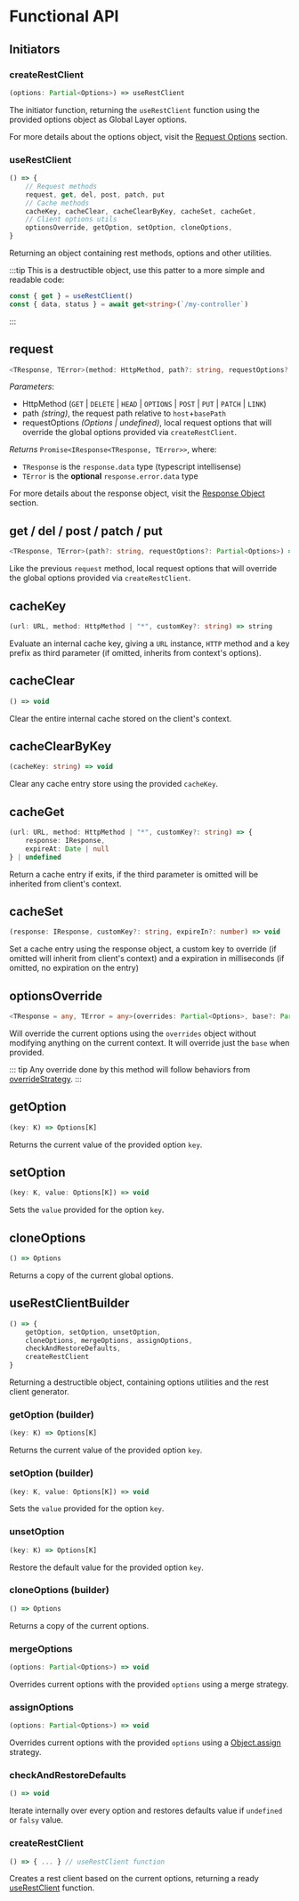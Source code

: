 # Functional API

## Initiators

### createRestClient

```ts
(options: Partial<Options>) => useRestClient
```

The initiator function, returning the `useRestClient` function using the provided options object as Global Layer options.

For more details about the options object, visit the [Request Options](/api/request-options) section.

### useRestClient

```ts
() => {
	// Request methods
	request, get, del, post, patch, put
	// Cache methods
	cacheKey, cacheClear, cacheClearByKey, cacheSet, cacheGet,
	// Client options utils
	optionsOverride, getOption, setOption, cloneOptions,
}
```

Returning an object containing rest methods, options and other utilities.

:::tip
 This is a destructible object, use this patter to a more simple and readable code:
 ```ts
const { get } = useRestClient()
const { data, status } = await get<string>(`/my-controller`)
 ```
:::

## request

```ts
<TResponse, TError>(method: HttpMethod, path?: string, requestOptions?: Partial<Options>) => Promise<IResponse<TResponse, TError>>
```

*Parameters*:
* HttpMethod (`GET` | `DELETE` | `HEAD` | `OPTIONS` | `POST` | `PUT` | `PATCH` | `LINK`)
* path *(string)*, the request path relative to `host`+`basePath`
* requestOptions *(Options | undefined)*, local request options that will override the global options provided via `createRestClient`.

*Returns* `Promise<IResponse<TResponse, TError>>`, where:
 * `TResponse` is the `response.data` type (typescript intellisense)
 * `TError` is the **optional** `response.error.data` type

For more details about the response object, visit the [Response Object](/api/response-object) section.

## get / del / post / patch / put

```ts
<TResponse, TError>(path?: string, requestOptions?: Partial<Options>) => Promise<IResponse<TResponse, TError>>
```

Like the previous `request` method, local request options that will override the global options provided via `createRestClient`.

## cacheKey

```ts
(url: URL, method: HttpMethod | "*", customKey?: string) => string
```

Evaluate an internal cache key, giving a `URL` instance, `HTTP` method and a key prefix as third parameter (if omitted, inherits from context's options).

## cacheClear

```ts
() => void
```

Clear the entire internal cache stored on the client's context.

## cacheClearByKey

```ts
(cacheKey: string) => void
```

Clear any cache entry store using the provided `cacheKey`.

## cacheGet

```ts
(url: URL, method: HttpMethod | "*", customKey?: string) => {
	response: IResponse,
	expireAt: Date | null
} | undefined
```

Return a cache entry if exits, if the third parameter is omitted will be inherited from client's context.

## cacheSet

```ts
(response: IResponse, customKey?: string, expireIn?: number) => void
```

Set a cache entry using the response object, a custom key to override (if omitted will inherit from client's context) and a expiration in milliseconds (if omitted, no expiration on the entry)

## optionsOverride

```ts
<TResponse = any, TError = any>(overrides: Partial<Options>, base?: Partial<Options>) => Partial<Options>
```

Will override the current options using the `overrides` object without modifying anything on the current context. It will override just the `base` when provided.

::: tip
Any override done by this method will follow behaviors from [overrideStrategy](/api/request-options#overridestrategy).
:::

## getOption

```ts
(key: K) => Options[K]
```

Returns the current value of the provided option `key`.

## setOption

```ts
(key: K, value: Options[K]) => void
```

Sets the `value` provided for the option `key`.

## cloneOptions

```ts
() => Options
```

Returns a copy of the current global options.

## useRestClientBuilder

```ts
() => {
	getOption, setOption, unsetOption,
	cloneOptions, mergeOptions, assignOptions,
	checkAndRestoreDefaults,
	createRestClient
}
```

Returning a destructible object, containing options utilities and the rest client generator.

### getOption (builder)

```ts
(key: K) => Options[K]
```

Returns the current value of the provided option `key`.

### setOption (builder)

```ts
(key: K, value: Options[K]) => void
```

Sets the `value` provided for the option `key`.

### unsetOption

```ts
(key: K) => Options[K]
```

Restore the default value for the provided option `key`.

### cloneOptions (builder)

```ts
() => Options
```

Returns a copy of the current options.

### mergeOptions

```ts
(options: Partial<Options>) => void
```

Overrides current options with the provided `options` using a merge strategy.

### assignOptions

```ts
(options: Partial<Options>) => void
```

Overrides current options with the provided `options` using a [Object.assign](https://developer.mozilla.org/en-US/docs/Web/JavaScript/Reference/Global_Objects/Object/assign) strategy.

### checkAndRestoreDefaults

```ts
() => void
```

Iterate internally over every option and restores defaults value if `undefined` or `falsy` value.

### createRestClient

```ts
() => { ... } // useRestClient function
```

Creates a rest client based on the current options, returning a ready [useRestClient](#userestclient) function.